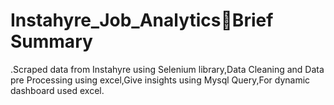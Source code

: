 # Instahyre_Job_Analytics📑Brief Summary
.Scraped data from Instahyre using Selenium library,Data Cleaning and Data pre Processing using excel,Give insights using Mysql Query,For dynamic dashboard used excel. 
